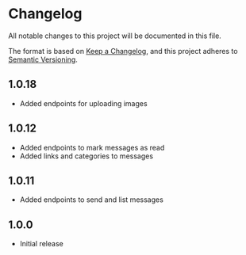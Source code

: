 # Changelog

All notable changes to this project will be documented in this file.

The format is based on [Keep a Changelog](https://keepachangelog.com/en/1.0.0/),
and this project adheres to
[Semantic Versioning](https://semver.org/spec/v2.0.0.html).

## 1.0.18
- Added endpoints for uploading images

## 1.0.12
- Added endpoints to mark messages as read
- Added links and categories to messages

## 1.0.11
- Added endpoints to send and list messages

## 1.0.0
- Initial release
